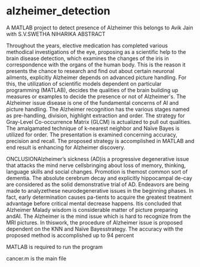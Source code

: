 # alzheimer_detection
A MATLAB project to detect presence of Alzheimer 
this belongs to Avik Jain with S.V.SWETHA NIHARIKA 
ABSTRACT

Throughout the years, elective medication has completed various methodical investigations of the eye, proposing as a scientific help to the brain disease detection, which examines the changes of the iris in correspondence with the organs of the human body. This is the reason it presents the chance to research and find out about certain neuronal ailments, explicitly Alzheimer depends on advanced picture handling. For this, the utilization of scientific models dependent on particular programming (MATLAB), decides the qualities of the brain building up measures or examples to decide the presence or not of Alzheimer's. The Alzheimer issue disease is one of the fundamental concerns of AI and picture handling. The Alzheimer recognition has the various stages named as pre-handling, division, highlight extraction and order. The strategy for Gray-Level Co-occurrence Matrix (GLCM) is actualized to pull out qualities. The amalgamated technique of k-nearest neighbor and Naïve Bayes is utilized for order. The presentation is examined concerning accuracy, precision and recall. The proposed strategy is accomplished in MATLAB and end result is enhancing for Alzheimer discovery.

ONCLUSIONAlzheimer’s sickness (AD)is a progressive degenerative issue that attacks the mind nerve cellsbringing about loss of memory, thinking, language skills and social changes. Promotion is themost common sort of dementia.  The absolute cerebrum decay and explicitly hippocampal de-cay are considered as the solid demonstrative trial of AD. Endeavors are being made to analyzethese neurodegenerative issues in the beginning phases. In fact, early determination causes pa-tients to acquire the greatest treatment advantage before critical mental decrease happens.  Itis concluded that Alzheimer Malady wisdom is considerable matter of picture preparing andAI. The Alzheimer is the mind issue which is hard to recognize from the MRI pictures. In thiswork, the procedure of Alzheimer issue is proposed dependent on the KNN and Naïve Bayesstrategy. The accuracy with the proposed method is accomplished up to 94 percent

MATLAB is required to run the program

cancer.m is the main file
